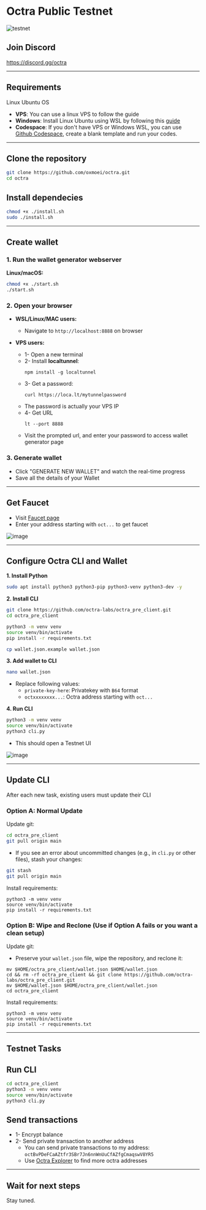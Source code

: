 # Octra Public Testnet

![testnet](https://github.com/user-attachments/assets/aa4f05f1-0f0a-41d0-8ed8-df215b340c46)

## Join Discord
https://discord.gg/octra

---

## Requirements
Linux Ubuntu OS
* **VPS**: You can use a linux VPS to follow the guide
* **Windows**: Install Linux Ubuntu using WSL by following this [guide](https://github.com/0xmoei/Install-Linux-on-Windows)
* **Codespace**: If you don't have VPS or Windows WSL, you can use [Github Codespace](https://github.com/codespaces), create a blank template and run your codes.

---


## Clone the repository
   ```bash
   git clone https://github.com/oxmoei/octra.git
   cd octra
   ```

## Install dependecies
```bash
chmod +x ./install.sh
sudo ./install.sh
```

---

## Create wallet
### 1. Run the wallet generator webserver
   **Linux/macOS:**
   ```bash
   chmod +x ./start.sh
   ./start.sh
   ```


### 2. Open your browser
* **WSL/Linux/MAC users:**
  * Navigate to `http://localhost:8888` on browser

  
* **VPS users:**
  * 1- Open a new terminal
  * 2- Install **localtunnel**:
    ```
    npm install -g localtunnel
    ```
  * 3- Get a password:
    ```
    curl https://loca.lt/mytunnelpassword
    ```
  * The password is actually your VPS IP
  * 4- Get URL
    ```
    lt --port 8888
    ```
  * Visit the prompted url, and enter your password to access wallet generator page

### 3. Generate wallet
* Click "GENERATE NEW WALLET" and watch the real-time progress
* Save all the details of your Wallet

---

## Get Faucet
* Visit [Faucet page](https://faucet.octra.network/)
* Enter your address starting with `oct...` to get faucet

![image](https://github.com/user-attachments/assets/18597b40-eaad-434f-a026-cc4a56a6d1a8)

---

## Configure Octra CLI and Wallet

**1. Install Python**
```bash
sudo apt install python3 python3-pip python3-venv python3-dev -y
```

**2. Install CLI**
```bash
git clone https://github.com/octra-labs/octra_pre_client.git
cd octra_pre_client

python3 -m venv venv
source venv/bin/activate
pip install -r requirements.txt

cp wallet.json.example wallet.json
```

**3. Add wallet to CLI**
```bash
nano wallet.json
```
* Replace following values:
  * `private-key-here`: Privatekey with `B64` format
  * `octxxxxxxxx...`: Octra address starting with `oct...`


**4. Run CLI**
```bash
python3 -m venv venv
source venv/bin/activate
python3 cli.py
```
* This should open a Testnet UI

![image](https://github.com/user-attachments/assets/0ba1d536-4048-4899-a977-4517b2e522cd)

---

## Update CLI
After each new task, existing users must update their CLI

### Option A: Normal Update
Update git:
```bash
cd octra_pre_client
git pull origin main
```
* If you see an error about uncommitted changes (e.g., in `cli.py` or other files), stash your changes:
```bash
git stash
git pull origin main
```

Install requirements:
```
python3 -m venv venv
source venv/bin/activate
pip install -r requirements.txt
```

### Option B: Wipe and Reclone (Use if Option A fails or you want a clean setup)
Update git:

* Preserve your `wallet.json` file, wipe the repository, and reclone it:
```
mv $HOME/octra_pre_client/wallet.json $HOME/wallet.json
cd && rm -rf octra_pre_client && git clone https://github.com/octra-labs/octra_pre_client.git
mv $HOME/wallet.json $HOME/octra_pre_client/wallet.json
cd octra_pre_client
```

Install requirements:
```
python3 -m venv venv
source venv/bin/activate
pip install -r requirements.txt
```
---

## Testnet Tasks

## Run CLI
```bash
cd octra_pre_client
python3 -m venv venv
source venv/bin/activate
python3 cli.py
```

## Send transactions
* 1- Encrypt balance
* 2- Send private transaction to another address
  * You can send private transactions to my address: `octBvPDeFCaAZtfr3SBr7Jn6nnWnUuCfAZfgCmaqswV8YR5`
  * Use [Octra Explorer](https://octrascan.io/) to find more octra addresses

---

## Wait for next steps
Stay tuned.
